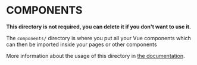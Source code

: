 # COMPONENTS

**This directory is not required, you can delete it if you don't want to use it.**

The `components/` directory is where you put all your Vue components which can then be imported inside your pages or other components

More information about the usage of this directory in [the documentation](https://nuxt.com/docs/guide/directory-structure/components).

